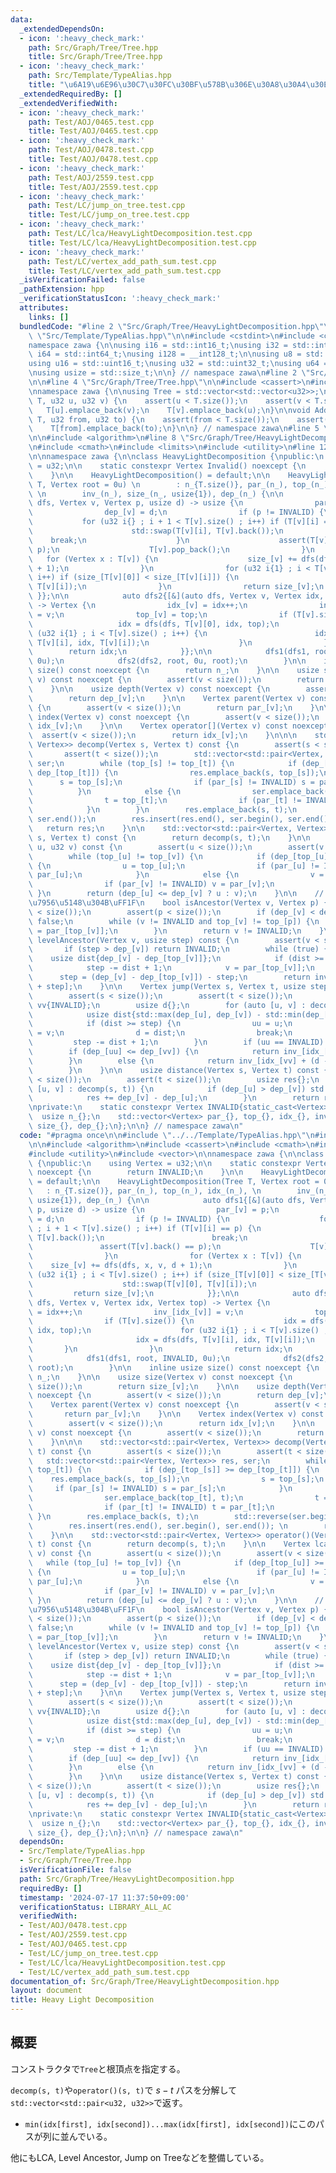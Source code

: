 ```yaml
---
data:
  _extendedDependsOn:
  - icon: ':heavy_check_mark:'
    path: Src/Graph/Tree/Tree.hpp
    title: Src/Graph/Tree/Tree.hpp
  - icon: ':heavy_check_mark:'
    path: Src/Template/TypeAlias.hpp
    title: "\u6A19\u6E96\u30C7\u30FC\u30BF\u578B\u306E\u30A8\u30A4\u30EA\u30A2\u30B9"
  _extendedRequiredBy: []
  _extendedVerifiedWith:
  - icon: ':heavy_check_mark:'
    path: Test/AOJ/0465.test.cpp
    title: Test/AOJ/0465.test.cpp
  - icon: ':heavy_check_mark:'
    path: Test/AOJ/0478.test.cpp
    title: Test/AOJ/0478.test.cpp
  - icon: ':heavy_check_mark:'
    path: Test/AOJ/2559.test.cpp
    title: Test/AOJ/2559.test.cpp
  - icon: ':heavy_check_mark:'
    path: Test/LC/jump_on_tree.test.cpp
    title: Test/LC/jump_on_tree.test.cpp
  - icon: ':heavy_check_mark:'
    path: Test/LC/lca/HeavyLightDecomposition.test.cpp
    title: Test/LC/lca/HeavyLightDecomposition.test.cpp
  - icon: ':heavy_check_mark:'
    path: Test/LC/vertex_add_path_sum.test.cpp
    title: Test/LC/vertex_add_path_sum.test.cpp
  _isVerificationFailed: false
  _pathExtension: hpp
  _verificationStatusIcon: ':heavy_check_mark:'
  attributes:
    links: []
  bundledCode: "#line 2 \"Src/Graph/Tree/HeavyLightDecomposition.hpp\"\n\n#line 2\
    \ \"Src/Template/TypeAlias.hpp\"\n\n#include <cstdint>\n#include <cstddef>\n\n\
    namespace zawa {\n\nusing i16 = std::int16_t;\nusing i32 = std::int32_t;\nusing\
    \ i64 = std::int64_t;\nusing i128 = __int128_t;\n\nusing u8 = std::uint8_t;\n\
    using u16 = std::uint16_t;\nusing u32 = std::uint32_t;\nusing u64 = std::uint64_t;\n\
    \nusing usize = std::size_t;\n\n} // namespace zawa\n#line 2 \"Src/Graph/Tree/Tree.hpp\"\
    \n\n#line 4 \"Src/Graph/Tree/Tree.hpp\"\n\n#include <cassert>\n#include <vector>\n\
    \nnamespace zawa {\n\nusing Tree = std::vector<std::vector<u32>>;\n\nvoid AddEdge(Tree&\
    \ T, u32 u, u32 v) {\n    assert(u < T.size());\n    assert(v < T.size());\n \
    \   T[u].emplace_back(v);\n    T[v].emplace_back(u);\n}\n\nvoid AddDirectedEdge(Tree&\
    \ T, u32 from, u32 to) {\n    assert(from < T.size());\n    assert(to < T.size());\n\
    \    T[from].emplace_back(to);\n}\n\n} // namespace zawa\n#line 5 \"Src/Graph/Tree/HeavyLightDecomposition.hpp\"\
    \n\n#include <algorithm>\n#line 8 \"Src/Graph/Tree/HeavyLightDecomposition.hpp\"\
    \n#include <cmath>\n#include <limits>\n#include <utility>\n#line 12 \"Src/Graph/Tree/HeavyLightDecomposition.hpp\"\
    \n\nnamespace zawa {\n\nclass HeavyLightDecomposition {\npublic:\n    using Vertex\
    \ = u32;\n\n    static constexpr Vertex Invalid() noexcept {\n        return INVALID;\n\
    \    }\n\n    HeavyLightDecomposition() = default;\n\n    HeavyLightDecomposition(Tree\
    \ T, Vertex root = 0u) \n        : n_{T.size()}, par_(n_), top_(n_), idx_(n_),\
    \ \n        inv_(n_), size_(n_, usize{1}), dep_(n_) {\n\n            auto dfs1{[&](auto\
    \ dfs, Vertex v, Vertex p, usize d) -> usize {\n                par_[v] = p;\n\
    \                dep_[v] = d;\n                if (p != INVALID) {\n         \
    \           for (u32 i{} ; i + 1 < T[v].size() ; i++) if (T[v][i] == p) {\n  \
    \                      std::swap(T[v][i], T[v].back());\n                    \
    \    break;\n                    }\n                    assert(T[v].back() ==\
    \ p);\n                    T[v].pop_back();\n                }\n             \
    \   for (Vertex x : T[v]) {\n                    size_[v] += dfs(dfs, x, v, d\
    \ + 1);\n                }\n                for (u32 i{1} ; i < T[v].size() ;\
    \ i++) if (size_[T[v][0]] < size_[T[v][i]]) {\n                    std::swap(T[v][0],\
    \ T[v][i]);\n                }\n                return size_[v];\n           \
    \ }};\n\n            auto dfs2{[&](auto dfs, Vertex v, Vertex idx, Vertex top)\
    \ -> Vertex {\n                idx_[v] = idx++;\n                inv_[idx_[v]]\
    \ = v;\n                top_[v] = top;\n                if (T[v].size()) {\n \
    \                   idx = dfs(dfs, T[v][0], idx, top);\n                    for\
    \ (u32 i{1} ; i < T[v].size() ; i++) {\n                        idx = dfs(dfs,\
    \ T[v][i], idx, T[v][i]);\n                    }\n                }\n        \
    \        return idx;\n            }};\n\n            dfs1(dfs1, root, INVALID,\
    \ 0u);\n            dfs2(dfs2, root, 0u, root);\n        }\n\n    inline usize\
    \ size() const noexcept {\n        return n_;\n    }\n\n    usize size(Vertex\
    \ v) const noexcept {\n        assert(v < size());\n        return size_[v];\n\
    \    }\n\n    usize depth(Vertex v) const noexcept {\n        assert(v < size());\n\
    \        return dep_[v];\n    }\n\n    Vertex parent(Vertex v) const noexcept\
    \ {\n        assert(v < size());\n        return par_[v];\n    }\n\n    Vertex\
    \ index(Vertex v) const noexcept {\n        assert(v < size());\n        return\
    \ idx_[v];\n    }\n\n    Vertex operator[](Vertex v) const noexcept {\n      \
    \  assert(v < size());\n        return idx_[v];\n    }\n\n\n    std::vector<std::pair<Vertex,\
    \ Vertex>> decomp(Vertex s, Vertex t) const {\n        assert(s < size());\n \
    \       assert(t < size());\n        std::vector<std::pair<Vertex, Vertex>> res,\
    \ ser;\n        while (top_[s] != top_[t]) {\n            if (dep_[top_[s]] >=\
    \ dep_[top_[t]]) {\n                res.emplace_back(s, top_[s]);\n          \
    \      s = top_[s];\n                if (par_[s] != INVALID) s = par_[s];\n  \
    \          }\n            else {\n                ser.emplace_back(top_[t], t);\n\
    \                t = top_[t];\n                if (par_[t] != INVALID) t = par_[t];\n\
    \            }\n        }\n        res.emplace_back(s, t);\n        std::reverse(ser.begin(),\
    \ ser.end());\n        res.insert(res.end(), ser.begin(), ser.end()); \n     \
    \   return res;\n    }\n\n    std::vector<std::pair<Vertex, Vertex>> operator()(Vertex\
    \ s, Vertex t) const {\n        return decomp(s, t);\n    }\n\n    Vertex lca(u32\
    \ u, u32 v) const {\n        assert(u < size());\n        assert(v < size());\n\
    \        while (top_[u] != top_[v]) {\n            if (dep_[top_[u]] >= dep_[top_[v]])\
    \ {\n                u = top_[u];\n                if (par_[u] != INVALID) u =\
    \ par_[u];\n            }\n            else {\n                v = top_[v];\n\
    \                if (par_[v] != INVALID) v = par_[v];\n            }\n       \
    \ }\n        return (dep_[u] <= dep_[v] ? u : v);\n    }\n\n    // p\u306Fv\u306E\
    \u7956\u5148\u304B\uFF1F\n    bool isAncestor(Vertex v, Vertex p) {\n        assert(v\
    \ < size());\n        assert(p < size());\n        if (dep_[v] < dep_[p]) return\
    \ false;\n        while (v != INVALID and top_[v] != top_[p]) {\n            v\
    \ = par_[top_[v]];\n        }\n        return v != INVALID;\n    }\n\n    Vertex\
    \ levelAncestor(Vertex v, usize step) const {\n        assert(v < size());\n \
    \       if (step > dep_[v]) return INVALID;\n        while (true) {\n        \
    \    usize dist{dep_[v] - dep_[top_[v]]};\n            if (dist >= step) break;\n\
    \            step -= dist + 1;\n            v = par_[top_[v]];\n        }\n  \
    \      step = (dep_[v] - dep_[top_[v]]) - step;\n        return inv_[idx_[top_[v]]\
    \ + step];\n    }\n\n    Vertex jump(Vertex s, Vertex t, usize step) const {\n\
    \        assert(s < size());\n        assert(t < size());\n        Vertex uu{INVALID},\
    \ vv{INVALID};\n        usize d{};\n        for (auto [u, v] : decomp(s, t)) {\n\
    \            usize dist{std::max(dep_[u], dep_[v]) - std::min(dep_[u], dep_[v])};\n\
    \            if (dist >= step) {\n                uu = u;\n                vv\
    \ = v;\n                d = dist;\n                break;\n            }\n   \
    \         step -= dist + 1;\n        }\n        if (uu == INVALID) return INVALID;\n\
    \        if (dep_[uu] <= dep_[vv]) {\n            return inv_[idx_[uu] + step];\n\
    \        }\n        else {\n            return inv_[idx_[vv] + (d - step)];\n\
    \        }\n    }\n\n    usize distance(Vertex s, Vertex t) const {\n        assert(s\
    \ < size());\n        assert(t < size());\n        usize res{};\n        for (auto\
    \ [u, v] : decomp(s, t)) {\n            if (dep_[u] > dep_[v]) std::swap(u, v);\n\
    \            res += dep_[v] - dep_[u];\n        }\n        return res;\n    }\n\
    \nprivate:\n    static constexpr Vertex INVALID{static_cast<Vertex>(-1)};\n  \
    \  usize n_{};\n    std::vector<Vertex> par_{}, top_{}, idx_{}, inv_{};\n    std::vector<usize>\
    \ size_{}, dep_{};\n};\n\n} // namespace zawa\n"
  code: "#pragma once\n\n#include \"../../Template/TypeAlias.hpp\"\n#include \"./Tree.hpp\"\
    \n\n#include <algorithm>\n#include <cassert>\n#include <cmath>\n#include <limits>\n\
    #include <utility>\n#include <vector>\n\nnamespace zawa {\n\nclass HeavyLightDecomposition\
    \ {\npublic:\n    using Vertex = u32;\n\n    static constexpr Vertex Invalid()\
    \ noexcept {\n        return INVALID;\n    }\n\n    HeavyLightDecomposition()\
    \ = default;\n\n    HeavyLightDecomposition(Tree T, Vertex root = 0u) \n     \
    \   : n_{T.size()}, par_(n_), top_(n_), idx_(n_), \n        inv_(n_), size_(n_,\
    \ usize{1}), dep_(n_) {\n\n            auto dfs1{[&](auto dfs, Vertex v, Vertex\
    \ p, usize d) -> usize {\n                par_[v] = p;\n                dep_[v]\
    \ = d;\n                if (p != INVALID) {\n                    for (u32 i{}\
    \ ; i + 1 < T[v].size() ; i++) if (T[v][i] == p) {\n                        std::swap(T[v][i],\
    \ T[v].back());\n                        break;\n                    }\n     \
    \               assert(T[v].back() == p);\n                    T[v].pop_back();\n\
    \                }\n                for (Vertex x : T[v]) {\n                \
    \    size_[v] += dfs(dfs, x, v, d + 1);\n                }\n                for\
    \ (u32 i{1} ; i < T[v].size() ; i++) if (size_[T[v][0]] < size_[T[v][i]]) {\n\
    \                    std::swap(T[v][0], T[v][i]);\n                }\n       \
    \         return size_[v];\n            }};\n\n            auto dfs2{[&](auto\
    \ dfs, Vertex v, Vertex idx, Vertex top) -> Vertex {\n                idx_[v]\
    \ = idx++;\n                inv_[idx_[v]] = v;\n                top_[v] = top;\n\
    \                if (T[v].size()) {\n                    idx = dfs(dfs, T[v][0],\
    \ idx, top);\n                    for (u32 i{1} ; i < T[v].size() ; i++) {\n \
    \                       idx = dfs(dfs, T[v][i], idx, T[v][i]);\n             \
    \       }\n                }\n                return idx;\n            }};\n\n\
    \            dfs1(dfs1, root, INVALID, 0u);\n            dfs2(dfs2, root, 0u,\
    \ root);\n        }\n\n    inline usize size() const noexcept {\n        return\
    \ n_;\n    }\n\n    usize size(Vertex v) const noexcept {\n        assert(v <\
    \ size());\n        return size_[v];\n    }\n\n    usize depth(Vertex v) const\
    \ noexcept {\n        assert(v < size());\n        return dep_[v];\n    }\n\n\
    \    Vertex parent(Vertex v) const noexcept {\n        assert(v < size());\n \
    \       return par_[v];\n    }\n\n    Vertex index(Vertex v) const noexcept {\n\
    \        assert(v < size());\n        return idx_[v];\n    }\n\n    Vertex operator[](Vertex\
    \ v) const noexcept {\n        assert(v < size());\n        return idx_[v];\n\
    \    }\n\n\n    std::vector<std::pair<Vertex, Vertex>> decomp(Vertex s, Vertex\
    \ t) const {\n        assert(s < size());\n        assert(t < size());\n     \
    \   std::vector<std::pair<Vertex, Vertex>> res, ser;\n        while (top_[s] !=\
    \ top_[t]) {\n            if (dep_[top_[s]] >= dep_[top_[t]]) {\n            \
    \    res.emplace_back(s, top_[s]);\n                s = top_[s];\n           \
    \     if (par_[s] != INVALID) s = par_[s];\n            }\n            else {\n\
    \                ser.emplace_back(top_[t], t);\n                t = top_[t];\n\
    \                if (par_[t] != INVALID) t = par_[t];\n            }\n       \
    \ }\n        res.emplace_back(s, t);\n        std::reverse(ser.begin(), ser.end());\n\
    \        res.insert(res.end(), ser.begin(), ser.end()); \n        return res;\n\
    \    }\n\n    std::vector<std::pair<Vertex, Vertex>> operator()(Vertex s, Vertex\
    \ t) const {\n        return decomp(s, t);\n    }\n\n    Vertex lca(u32 u, u32\
    \ v) const {\n        assert(u < size());\n        assert(v < size());\n     \
    \   while (top_[u] != top_[v]) {\n            if (dep_[top_[u]] >= dep_[top_[v]])\
    \ {\n                u = top_[u];\n                if (par_[u] != INVALID) u =\
    \ par_[u];\n            }\n            else {\n                v = top_[v];\n\
    \                if (par_[v] != INVALID) v = par_[v];\n            }\n       \
    \ }\n        return (dep_[u] <= dep_[v] ? u : v);\n    }\n\n    // p\u306Fv\u306E\
    \u7956\u5148\u304B\uFF1F\n    bool isAncestor(Vertex v, Vertex p) {\n        assert(v\
    \ < size());\n        assert(p < size());\n        if (dep_[v] < dep_[p]) return\
    \ false;\n        while (v != INVALID and top_[v] != top_[p]) {\n            v\
    \ = par_[top_[v]];\n        }\n        return v != INVALID;\n    }\n\n    Vertex\
    \ levelAncestor(Vertex v, usize step) const {\n        assert(v < size());\n \
    \       if (step > dep_[v]) return INVALID;\n        while (true) {\n        \
    \    usize dist{dep_[v] - dep_[top_[v]]};\n            if (dist >= step) break;\n\
    \            step -= dist + 1;\n            v = par_[top_[v]];\n        }\n  \
    \      step = (dep_[v] - dep_[top_[v]]) - step;\n        return inv_[idx_[top_[v]]\
    \ + step];\n    }\n\n    Vertex jump(Vertex s, Vertex t, usize step) const {\n\
    \        assert(s < size());\n        assert(t < size());\n        Vertex uu{INVALID},\
    \ vv{INVALID};\n        usize d{};\n        for (auto [u, v] : decomp(s, t)) {\n\
    \            usize dist{std::max(dep_[u], dep_[v]) - std::min(dep_[u], dep_[v])};\n\
    \            if (dist >= step) {\n                uu = u;\n                vv\
    \ = v;\n                d = dist;\n                break;\n            }\n   \
    \         step -= dist + 1;\n        }\n        if (uu == INVALID) return INVALID;\n\
    \        if (dep_[uu] <= dep_[vv]) {\n            return inv_[idx_[uu] + step];\n\
    \        }\n        else {\n            return inv_[idx_[vv] + (d - step)];\n\
    \        }\n    }\n\n    usize distance(Vertex s, Vertex t) const {\n        assert(s\
    \ < size());\n        assert(t < size());\n        usize res{};\n        for (auto\
    \ [u, v] : decomp(s, t)) {\n            if (dep_[u] > dep_[v]) std::swap(u, v);\n\
    \            res += dep_[v] - dep_[u];\n        }\n        return res;\n    }\n\
    \nprivate:\n    static constexpr Vertex INVALID{static_cast<Vertex>(-1)};\n  \
    \  usize n_{};\n    std::vector<Vertex> par_{}, top_{}, idx_{}, inv_{};\n    std::vector<usize>\
    \ size_{}, dep_{};\n};\n\n} // namespace zawa\n"
  dependsOn:
  - Src/Template/TypeAlias.hpp
  - Src/Graph/Tree/Tree.hpp
  isVerificationFile: false
  path: Src/Graph/Tree/HeavyLightDecomposition.hpp
  requiredBy: []
  timestamp: '2024-07-17 11:37:50+09:00'
  verificationStatus: LIBRARY_ALL_AC
  verifiedWith:
  - Test/AOJ/0478.test.cpp
  - Test/AOJ/2559.test.cpp
  - Test/AOJ/0465.test.cpp
  - Test/LC/jump_on_tree.test.cpp
  - Test/LC/lca/HeavyLightDecomposition.test.cpp
  - Test/LC/vertex_add_path_sum.test.cpp
documentation_of: Src/Graph/Tree/HeavyLightDecomposition.hpp
layout: document
title: Heavy Light Decomposition
---
```


## 概要

コンストラクタで`Tree`と根頂点を指定する。

`decomp(s, t)`や`operator()(s, t)`で $s-t$ パスを分解して`std::vector<std::pair<u32, u32>>`で返す。

- `min(idx[first], idx[second])...max(idx[first], idx[second])`にこのパスが列に並んでいる。

他にもLCA, Level Ancestor, Jump on Treeなどを整備している。
